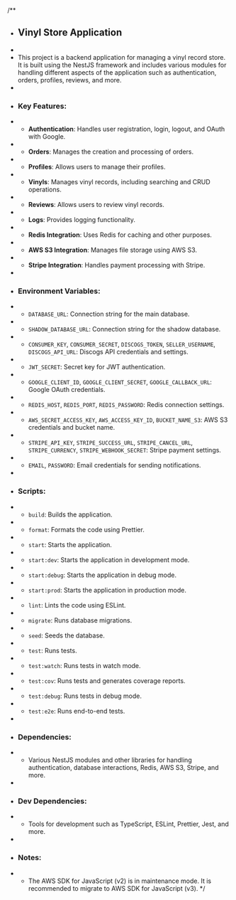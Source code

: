 /**
 * ## Vinyl Store Application
 * 
 * This project is a backend application for managing a vinyl record store. It is built using the NestJS framework and includes various modules for handling different aspects of the application such as authentication, orders, profiles, reviews, and more.
 * 
 * ### Key Features:
 * - **Authentication**: Handles user registration, login, logout, and OAuth with Google.
 * - **Orders**: Manages the creation and processing of orders.
 * - **Profiles**: Allows users to manage their profiles.
 * - **Vinyls**: Manages vinyl records, including searching and CRUD operations.
 * - **Reviews**: Allows users to review vinyl records.
 * - **Logs**: Provides logging functionality.
 * - **Redis Integration**: Uses Redis for caching and other purposes.
 * - **AWS S3 Integration**: Manages file storage using AWS S3.
 * - **Stripe Integration**: Handles payment processing with Stripe.
 * 
 * ### Environment Variables:
 * - `DATABASE_URL`: Connection string for the main database.
 * - `SHADOW_DATABASE_URL`: Connection string for the shadow database.
 * - `CONSUMER_KEY`, `CONSUMER_SECRET`, `DISCOGS_TOKEN`, `SELLER_USERNAME`, `DISCOGS_API_URL`: Discogs API credentials and settings.
 * - `JWT_SECRET`: Secret key for JWT authentication.
 * - `GOOGLE_CLIENT_ID`, `GOOGLE_CLIENT_SECRET`, `GOOGLE_CALLBACK_URL`: Google OAuth credentials.
 * - `REDIS_HOST`, `REDIS_PORT`, `REDIS_PASSWORD`: Redis connection settings.
 * - `AWS_SECRET_ACCESS_KEY`, `AWS_ACCESS_KEY_ID`, `BUCKET_NAME_S3`: AWS S3 credentials and bucket name.
 * - `STRIPE_API_KEY`, `STRIPE_SUCCESS_URL`, `STRIPE_CANCEL_URL`, `STRIPE_CURRENCY`, `STRIPE_WEBHOOK_SECRET`: Stripe payment settings.
 * - `EMAIL`, `PASSWORD`: Email credentials for sending notifications.
 * 
 * ### Scripts:
 * - `build`: Builds the application.
 * - `format`: Formats the code using Prettier.
 * - `start`: Starts the application.
 * - `start:dev`: Starts the application in development mode.
 * - `start:debug`: Starts the application in debug mode.
 * - `start:prod`: Starts the application in production mode.
 * - `lint`: Lints the code using ESLint.
 * - `migrate`: Runs database migrations.
 * - `seed`: Seeds the database.
 * - `test`: Runs tests.
 * - `test:watch`: Runs tests in watch mode.
 * - `test:cov`: Runs tests and generates coverage reports.
 * - `test:debug`: Runs tests in debug mode.
 * - `test:e2e`: Runs end-to-end tests.
 * 
 * ### Dependencies:
 * - Various NestJS modules and other libraries for handling authentication, database interactions, Redis, AWS S3, Stripe, and more.
 * 
 * ### Dev Dependencies:
 * - Tools for development such as TypeScript, ESLint, Prettier, Jest, and more.
 * 
 * ### Notes:
 * - The AWS SDK for JavaScript (v2) is in maintenance mode. It is recommended to migrate to AWS SDK for JavaScript (v3).
 */